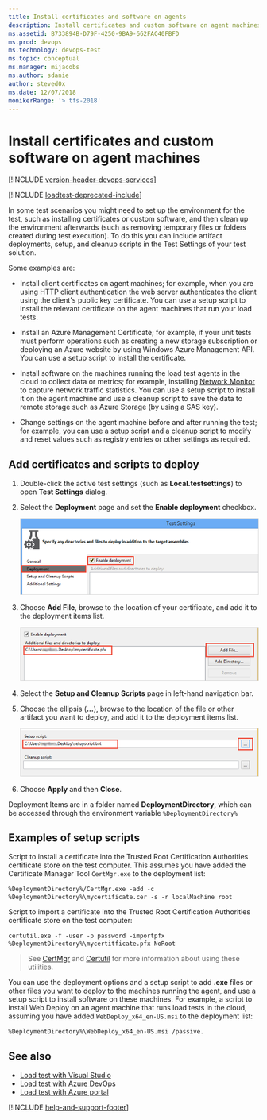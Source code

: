 ```yaml
---
title: Install certificates and software on agents
description: Install certificates and custom software on agent machines with Azure DevOps
ms.assetid: B733894B-D79F-4250-9BA9-662FAC40FBFD
ms.prod: devops
ms.technology: devops-test
ms.topic: conceptual
ms.manager: mijacobs
ms.author: sdanie
author: steved0x
ms.date: 12/07/2018
monikerRange: '> tfs-2018'
---
```


# Install certificates and custom software on agent machines

[!INCLUDE [version-header-devops-services](../includes/version-header-devops-services.md)] 

[!INCLUDE [loadtest-deprecated-include](../includes/loadtest-deprecated-include.md)]

In some test scenarios you might need to set up the environment for the test, such as installing certificates
or custom software, and then clean up the environment afterwards (such as removing temporary files or folders created during test execution).
To do this you can include artifact deployments, setup, and cleanup scripts in the Test Settings of your test solution.

Some examples are:

* Install client certificates on agent machines; for example, when you are using HTTP client authentication the web server authenticates the
  client using the client's public key certificate. You can use a setup script to install the relevant certificate on the agent
  machines that run your load tests.

* Install an Azure Management Certificate; for example, if your unit tests must perform operations such as
  creating a new storage subscription or deploying an Azure website by using Windows Azure Management API. You can use a setup script to
  install the certificate.

* Install software on the machines running the load test agents in the cloud to collect data or metrics;
  for example, installing [Network Monitor](https://blogs.technet.com/b/netmon/) to capture network traffic statistics. 
  You can use a setup script to install it on the agent machine and use a cleanup script to save the data to remote storage
  such as Azure Storage (by using a SAS key).

* Change settings on the agent machine before and after running the test; for example, you can use a setup script and a cleanup
  script to modify and reset values such as registry entries or other settings as required.

## Add certificates and scripts to deploy

1. Double-click the active test settings (such as **Local.testsettings**) to open **Test Settings** dialog.

1. Select the **Deployment** page and set the **Enable deployment** checkbox.

   ![Enable deployment of artifacts](media/install-certs-and-software/enable-deloyment.png)

1. Choose **Add File**, browse to the location of your certificate, and add it to the deployment items list.

   ![Add certificate to deploy](media/install-certs-and-software/add-certificate.png)

1. Select the **Setup and Cleanup Scripts** page in left-hand navigation bar.

1. Choose the ellipsis (**...**), browse to the location of the file or other artifact you want to deploy, and add it to the deployment items list.

   ![Add script to deploy](media/install-certs-and-software/add-script.png)

1. Choose **Apply** and then **Close**.

Deployment Items are in a folder named **DeploymentDirectory**, which can be accessed through the environment variable `%DeploymentDirectory%`

## Examples of setup scripts

Script to install a certificate into the Trusted Root Certification Authorities certificate store on the test computer. 
This assumes you have added the Certificate Manager Tool `CertMgr.exe` to the deployment list:  

``` command
%DeploymentDirectory%/CertMgr.exe -add -c %DeploymentDirectory%\mycertificate.cer -s -r localMachine root
```

Script to import a certificate into the Trusted Root Certification Authorities certificate store on the test computer:

``` command
certutil.exe -f -user -p password -importpfx %DeploymentDirectory%\mycertitficate.pfx NoRoot
```

> See [CertMgr](/dotnet/framework/tools/certmgr-exe-certificate-manager-tool)
  and [Certutil](/windows-server/administration/windows-commands/certutil)
  for more information about using these utilities.

You can use the deployment options and a setup script to add **.exe** files or other files you want to deploy to the machines running the agent,
and use a setup script to install software on these machines. For example, a script to install Web Deploy on an agent machine that runs load tests
in the cloud, assuming you have added `WebDeploy_x64_en-US.msi` to the deployment list:

``` command
%DeploymentDirectory%\WebDeploy_x64_en-US.msi /passive.
```

## See also

* [Load test with Visual Studio](getting-started-with-performance-testing.md)
* [Load test with Azure DevOps](get-started-simple-cloud-load-test.md) 
* [Load test with Azure portal](app-service-web-app-performance-test.md) 

[!INCLUDE [help-and-support-footer](../includes/help-and-support-footer.md)] 
